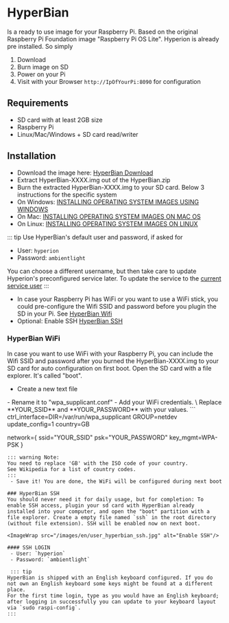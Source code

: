 # HyperBian
Is a ready to use image for your Raspberry Pi. Based on the original Raspberry Pi Foundation image "Raspberry Pi OS Lite". Hyperion is already pre installed. So simply
1. Download
2. Burn image on SD 
3. Power on your Pi
4. Visit with your Browser `http://IpOfYourPi:8090` for configuration
 

## Requirements
  * SD card with at least 2GB size
  * Raspberry Pi
  * Linux/Mac/Windows + SD card read/writer

## Installation
  * Download the image here: [HyperBian Download](https://github.com/Hyperion-Project/HyperBian/releases)
  * Extract HyperBian-XXXX.img out of the HyperBian.zip
  * Burn the extracted HyperBian-XXXX.img to your SD card. Below 3 instructions for the specific system
  * On Windows: [INSTALLING OPERATING SYSTEM IMAGES USING WINDOWS](https://www.raspberrypi.org/documentation/installation/installing-images/windows.md)
  * On Mac: [INSTALLING OPERATING SYSTEM IMAGES ON MAC OS](https://www.raspberrypi.org/documentation/installation/installing-images/mac.md)
  * On Linux: [INSTALLING OPERATING SYSTEM IMAGES ON LINUX](https://www.raspberrypi.org/documentation/installation/installing-images/linux.md)
  
::: tip Use HyperBian's default user and password, if asked for
 - User: `hyperion`
 - Password: `ambientlight`
 
You can choose a different username, but then take care to update Hyperion's preconfigured service later.
To update the service to the [current service user](http://localhost:8080/en/user/Installation.html#change-the-service-user-to-the-current-user)
:::

  * In case your Raspberry Pi has WiFi or you want to use a WiFi stick, you could pre-configure the Wifi SSID and password before you plugin the SD in your Pi. See [HyperBian Wifi](#hyperbian-wifi)
  * Optional: Enable SSH [HyperBian SSH](#HyperBian-SSH)

### HyperBian WiFi
In case you want to use WiFi with your Raspberry Pi, you can include the Wifi SSID and password after you burned the HyperBian-XXXX.img to your SD card for auto configuration on first boot.
Open the SD card with a file explorer. It's called "boot".
 - Create a new  text file
<ImageWrap src="/images/en/user_hyperbian_wpa_suppli1.jpg" alt="Create a new textfile" />
 - Rename it to "wpa_supplicant.conf"
<ImageWrap src="/images/en/user_hyperbian_wpa_suppli2.jpg" alt="Rename to wpa_supplicant.conf"/>
 - Add your WiFi credentials. \
 Replace **YOUR_SSID** and **YOUR_PASSWORD** with your values.
```
ctrl_interface=DIR=/var/run/wpa_supplicant GROUP=netdev
update_config=1
country=GB

  network={
    ssid="YOUR_SSID"
    psk="YOUR_PASSWORD"
    key_mgmt=WPA-PSK
  }
```
::: warning Note:
You need to replace 'GB' with the ISO code of your country.
See Wikipedia for a list of country codes.
:::
 - Save it! You are done, the WiFi will be configured during next boot

### HyperBian SSH
You should never need it for daily usage, but for completion: To enable SSH access, plugin your sd card with HyperBian already installed into your computer, and open the "boot" partition with a file explorer. Create a empty file named `ssh` in the root directory (without file extension). SSH will be enabled now on next boot.

<ImageWrap src="/images/en/user_hyperbian_ssh.jpg" alt="Enable SSH"/>

#### SSH LOGIN
 - User: `hyperion`
 - Password: `ambientlight`
 
 ::: tip
HyperBian is shipped with an English keyboard configured. If you do not own an English keyboard some keys might be found at a different place.
For the first time login, type as you would have an English keyboard; after logging in successfully you can update to your keyboard layout via `sudo raspi-config`.
:::

